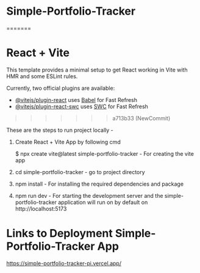 # Simple-Portfolio-Tracker
=======
# React + Vite

This template provides a minimal setup to get React working in Vite with HMR and some ESLint rules.

Currently, two official plugins are available:

- [@vitejs/plugin-react](https://github.com/vitejs/vite-plugin-react/blob/main/packages/plugin-react/README.md) uses [Babel](https://babeljs.io/) for Fast Refresh
- [@vitejs/plugin-react-swc](https://github.com/vitejs/vite-plugin-react-swc) uses [SWC](https://swc.rs/) for Fast Refresh
>>>>>>> a713b33 (NewCommit)

These are the steps to run project locally -
1. Create React + Vite App by following cmd

   $ npx create vite@latest simple-portfolio-tracker    - For creating the vite app

2. cd simple-portfolio-tracker  -  go to project directory

3. npm install - For installing the required dependencies and package

4. npm run dev  -  For starting the development server
and the simple-portfolio-tracker application will run on by default on http://localhost:5173


# Links to Deployment Simple-Portfolio-Tracker App

https://simple-portfolio-tracker-pi.vercel.app/

